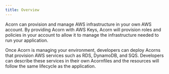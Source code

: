 ```yaml
---
title: Overview
---
```


Acorn can provision and manage AWS infrastructure in your own AWS account. By providing Acorn with AWS Keys, Acorn will provision roles and policies in your account to allow it to manage the infrastructure needed to run your application.

Once Acorn is managing your environment, developers can deploy Acorns that provision AWS services such as RDS, DynamoDB, and SQS. Developers can describe these services in their own Acornfiles and the resources will follow the same lifecycle as the application.
